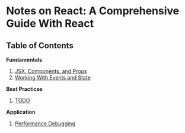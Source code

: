 # Notes on React: A Comprehensive Guide With React

## Table of Contents

**Fundamentals**

1. [JSX, Components, and Props](https://github.com/michaeljoshuaramos/notes-on-react/tree/main/working-with-events-and-state)
1. [Working With Events and State](https://github.com/michaeljoshuaramos/notes-on-react/tree/main/working-with-events-and-state)

**Best Practices**

1. [TODO](#)

**Application**

1. [Performance Debugging](https://github.com/michaeljoshuaramos/notes-on-react/tree/main/performance-debugging)
